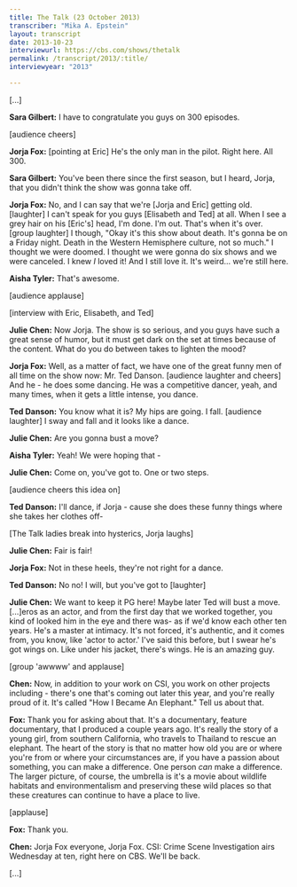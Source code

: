 ```yaml
---
title: The Talk (23 October 2013)
transcriber: "Mika A. Epstein"
layout: transcript
date: 2013-10-23
interviewurl: https://cbs.com/shows/thetalk
permalink: /transcript/2013/:title/
interviewyear: "2013"

---
```


[...]

**Sara Gilbert:** I have to congratulate you guys on 300 episodes.

[audience cheers]

**Jorja Fox:** [pointing at Eric] He's the only man in the pilot. Right here. All 300.

**Sara Gilbert:** You've been there since the first season, but I heard, Jorja, that you didn't think the show was gonna take off.

**Jorja Fox:** No, and I can say that we're [Jorja and Eric] getting old. [laughter] I can't speak for you guys [Elisabeth and Ted] at all. When I see a grey hair on his [Eric's] head, I'm done. I'm out. That's when it's over. [group laughter] I though, "Okay it's this show about death. It's gonna be on a Friday night. Death in the Western Hemisphere culture, not so much." I thought we were doomed. I thought we were gonna do six shows and we were canceled. I knew *I* loved it! And I still love it. It's weird... we're still here.

**Aisha Tyler:** That's awesome.

[audience applause]

[interview with Eric, Elisabeth, and Ted]

**Julie Chen:** Now Jorja. The show is so serious, and you guys have such a great sense of humor, but it must get dark on the set at times because of the content. What do you do between takes to lighten the mood?

**Jorja Fox:** Well, as a matter of fact, we have one of the great funny men of all time on the show now: Mr. Ted Danson. [audience laughter and cheers] And he - he does some dancing. He was a competitive dancer, yeah, and many times, when it gets a little intense, you dance.

**Ted Danson:** You know what it is? My hips are going. I fall. [audience laughter] I sway and fall and it looks like a dance.

**Julie Chen:** Are you gonna bust a move?

**Aisha Tyler:** Yeah! We were hoping that -

**Julie Chen:** Come on, you've got to. One or two steps.

[audience cheers this idea on]

**Ted Danson:** I'll dance, if Jorja - cause she does these funny things where she takes her clothes off-

[The Talk ladies break into hysterics, Jorja laughs]

**Julie Chen:** Fair is fair!

**Jorja Fox:** Not in these heels, they're not right for a dance.

**Ted Danson:** No no! I will, but you've got to [laughter]

**Julie Chen:** We want to keep it PG here! Maybe later Ted will bust a move. [...]eros as an actor, and from the first day that we worked together, you kind of looked him in the eye and there was- as if we'd know each other ten years. He's a master at intimacy. It's not forced, it's authentic, and it comes from, you know, like 'actor to actor.' I've said this before, but I swear he's got wings on. Like under his jacket, there's wings. He is an amazing guy.

[group 'awwww' and applause]

**Chen:** Now, in addition to your work on CSI, you work on other projects including - there's one that's coming out later this year, and you're really proud of it. It's called "How I Became An Elephant." Tell us about that.

**Fox:** Thank you for asking about that. It's a documentary, feature documentary, that I produced a couple years ago. It's really the story of a young girl, from southern California, who travels to Thailand to rescue an elephant. The heart of the story is that no matter how old you are or where you're from or where your circumstances are, if you have a passion about something, you can make a difference. One person *can* make a difference. The larger picture, of course, the umbrella is it's a movie about wildlife habitats and environmentalism and preserving these wild places so that these creatures can continue to have a place to live.

[applause]

**Fox:** Thank you.

**Chen:** Jorja Fox everyone, Jorja Fox. CSI: Crime Scene Investigation airs Wednesday at ten, right here on CBS. We'll be back.

[...]
